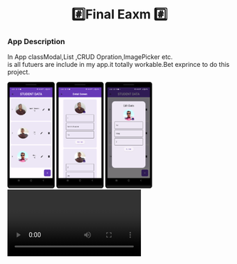 <h1 align="center">#️⃣Final Eaxm #️⃣ </h1>
<h3 >App Description</h3>
<P>
  In App classModal,List ,CRUD Opration,ImagePicker etc.<br>is all futuers are include in my app.it totally workable.Bet exprince to do this project.
</P>
<P>
  <img Src="https://github.com/harshdusane2103/Final_Eaxm/blob/master/home.png" width=21%,heigth=35%>
  <img Src="https://github.com/harshdusane2103/Final_Eaxm/blob/master/detail.png" width=21%,heigth=35%>
  <img Src="https://github.com/harshdusane2103/Final_Eaxm/blob/master/edit.png" width=21%,heigth=35%>
  <video src="https://github.com/harshdusane2103/Final_Eaxm/assets/161817658/bedf769f-2338-4424-a34f-0351377b78a9" ></video>
</P>





